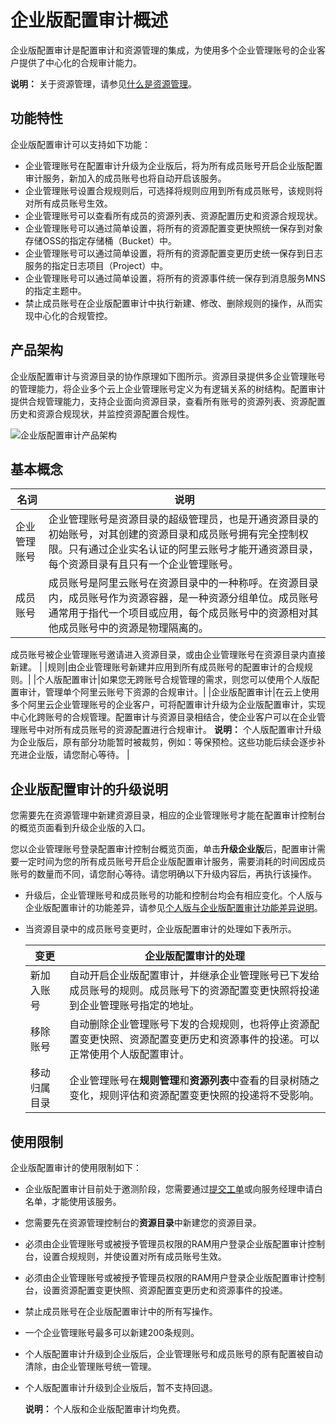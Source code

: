# 企业版配置审计概述

企业版配置审计是配置审计和资源管理的集成，为使用多个企业管理账号的企业客户提供了中心化的合规审计能力。

**说明：** 关于资源管理，请参见[什么是资源管理]()。

## 功能特性

企业版配置审计可以支持如下功能：

-   企业管理账号在配置审计升级为企业版后，将为所有成员账号开启企业版配置审计服务，新加入的成员账号也将自动开启该服务。
-   企业管理账号设置合规规则后，可选择将规则应用到所有成员账号，该规则将对所有成员账号生效。
-   企业管理账号可以查看所有成员的资源列表、资源配置历史和资源合规现状。
-   企业管理账号可以通过简单设置，将所有的资源配置变更快照统一保存到对象存储OSS的指定存储桶（Bucket）中。
-   企业管理账号可以通过简单设置，将所有的资源配置变更历史统一保存到日志服务的指定日志项目（Project）中。
-   企业管理账号可以通过简单设置，将所有的资源事件统一保存到消息服务MNS的指定主题中。
-   禁止成员账号在企业版配置审计中执行新建、修改、删除规则的操作，从而实现中心化的合规管控。

## 产品架构

企业版配置审计与资源目录的协作原理如下图所示。资源目录提供多企业管理账号的管理能力，将企业多个云上企业管理账号定义为有逻辑关系的树结构。配置审计提供合规管理能力，支持企业面向资源目录，查看所有账号的资源列表、资源配置历史和资源合规现状，并监控资源配置合规性。

![企业版配置审计产品架构](https://static-aliyun-doc.oss-cn-hangzhou.aliyuncs.com/assets/img/zh-CN/8738388951/p95013.png)

## 基本概念

|名词|说明|
|--|--|
|企业管理账号|企业管理账号是资源目录的超级管理员，也是开通资源目录的初始账号，对其创建的资源目录和成员账号拥有完全控制权限。只有通过企业实名认证的阿里云账号才能开通资源目录，每个资源目录有且只有一个企业管理账号。 |
|成员账号|成员账号是阿里云账号在资源目录中的一种称呼。在资源目录内，成员账号作为资源容器，是一种资源分组单位。成员账号通常用于指代一个项目或应用，每个成员账号中的资源相对其他成员账号中的资源是物理隔离的。

成员账号被企业管理账号邀请进入资源目录，或由企业管理账号在资源目录内直接新建。 |
|规则|由企业管理账号新建并应用到所有成员账号的配置审计的合规规则。|
|个人版配置审计|如果您无跨账号合规管理的需求，则您可以使用个人版配置审计，管理单个阿里云账号下资源的合规审计。|
|企业版配置审计|在云上使用多个阿里云企业管理账号的企业客户，可将配置审计升级为企业版配置审计，实现中心化跨账号的合规管理。配置审计与资源目录相结合，使企业客户可以在企业管理账号中对所有成员账号的资源配置进行合规审计。 **说明：** 个人版配置审计升级为企业版后，原有部分功能暂时被裁剪，例如：等保预检。这些功能后续会逐步补充进企业版，请您耐心等待。 |

## 企业版配置审计的升级说明

您需要先在资源管理中新建资源目录，相应的企业管理账号才能在配置审计控制台的概览页面看到升级企业版的入口。

您以企业管理账号登录配置审计控制台概览页面，单击**升级企业版**后，配置审计需要一定时间为您的所有成员账号开启企业版配置审计服务，需要消耗的时间因成员账号的数量而不同，请您耐心等待。请您明确以下升级内容后，再执行该操作。

-   升级后，企业管理账号和成员账号的功能和控制台均会有相应变化。个人版与企业版配置审计的功能差异，请参见[个人版与企业版配置审计功能差异说明](/cn.zh-CN/新功能发布记录/个人版与企业版配置审计功能差异说明.md)。
-   当资源目录中的成员账号变更时，企业版配置审计的处理如下表所示。

    |变更|企业版配置审计的处理|
    |--|----------|
    |新加入账号|自动开启企业版配置审计，并继承企业管理账号已下发给成员账号的规则。成员账号下的资源配置变更快照将投递到企业管理账号指定的地址。|
    |移除账号|自动删除企业管理账号下发的合规规则，也将停止资源配置变更快照、资源配置变更历史和资源事件的投递。可以正常使用个人版配置审计。|
    |移动归属目录|企业管理账号在**规则管理**和**资源列表**中查看的目录树随之变化，规则评估和资源配置变更快照的投递将不受影响。|


## 使用限制

企业版配置审计的使用限制如下：

-   企业版配置审计目前处于邀测阶段，您需要通过[提交工单](https://selfservice.console.aliyun.com/ticket/createIndex)或向服务经理申请白名单，才能使用该服务。
-   您需要先在资源管理控制台的**资源目录**中新建您的资源目录。
-   必须由企业管理账号或被授予管理员权限的RAM用户登录企业版配置审计控制台，设置合规规则，并使设置对所有成员账号生效。
-   必须由企业管理账号或被授予管理员权限的RAM用户登录企业版配置审计控制台，设置资源配置变更快照、资源配置变更历史和资源事件的投递。
-   禁止成员账号在企业版配置审计中的所有写操作。
-   一个企业管理账号最多可以新建200条规则。
-   个人版配置审计升级到企业版后，企业管理账号和成员账号的原有配置被自动清除，由企业管理账号统一管理。
-   个人版配置审计升级到企业版后，暂不支持回退。

    **说明：** 个人版和企业版配置审计均免费。


